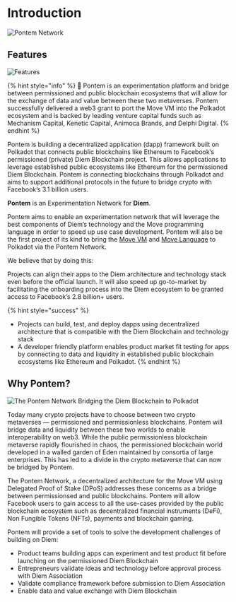 # Introduction

![Pontem Network](../assets/illustrations/whats\_pontem.png)

## Features

![Features](../assets/illustrations/introduction.png)

{% hint style="info" %}
🚀 Pontem is an experimentation platform and bridge between permissioned and public blockchain ecosystems that will allow for the exchange of data and value between these two metaverses. Pontem successfully delivered a web3 grant to port the Move VM into the Polkadot ecosystem and is backed by leading venture capital funds such as Mechanism Capital, Kenetic Capital, Animoca Brands, and Delphi Digital.
{% endhint %}

Pontem is building a decentralized application (dapp) framework built on Polkadot that connects public blockchains like Ethereum to Facebook’s permissioned (private) Diem Blockchain project. This allows applications to leverage established public ecosystems like Ethereum for the permissioned Diem Blockchain. Pontem is connecting blockchains through Polkadot and aims to support additional protocols in the future to bridge crypto with Facebook’s 3.1 billion users.

**Pontem** is an Experimentation Network for **Diem**.

Pontem aims to enable an experimentation network that will leverage the best components of Diem’s technology and the Move programming language in order to speed up use case development. Pontem will also be the first project of its kind to bring the [Move VM](../move\_vm/) and [Move Language](../lang/) to Polkadot via the Pontem Network.

We believe that by doing this:

Projects can align their apps to the Diem architecture and technology stack even before the official launch. It will also speed up go-to-market by facilitating the onboarding process into the Diem ecosystem to be granted access to Facebook’s 2.8 billion+ users.

{% hint style="success" %}
* Projects can build, test, and deploy dapps using decentralized architecture that is compatible with the Diem Blockchain and technology stack&#x20;
* A developer friendly platform enables product market fit testing for apps by connecting to data and liquidity in established public blockchain ecosystems like Ethereum and Polkadot.
{% endhint %}

## Why Pontem?

![The Pontem Network Bridging the Diem Blockchain to Polkadot](../assets/illustrations/diem\_exp.png)

Today many crypto projects have to choose between two crypto metaverses — permissioned and permissionless blockchains. Pontem will bridge data and liquidity between these two worlds to enable interoperability on web3. While the public permissionless blockchain metaverse rapidly flourished in chaos, the permissioned blockchain world developed in a walled garden of Eden maintained by consortia of large enterprises. This has led to a divide in the crypto metaverse that can now be bridged by Pontem.

The Pontem Network, a decentralized architecture for the Move VM using Delegated Proof of Stake (DPoS) addresses these concerns as a bridge between permissionsed and public blockchains. Pontem will allow Facebook users to gain access to all the use-cases provided by the public blockchain ecosystem such as decentralized financial instruments (DeFi), Non Fungible Tokens (NFTs), payments and blockchain gaming.

Pontem will provide a set of tools to solve the development challenges of building on Diem:

* Product teams building apps can experiment and test product fit before launching on the permissioned Diem Blockchain
* Entrepreneurs validate ideas and technology before approval process with Diem Association
* Validate compliance framework before submission to Diem Association
* Enable data and value exchange with Diem Blockchain
